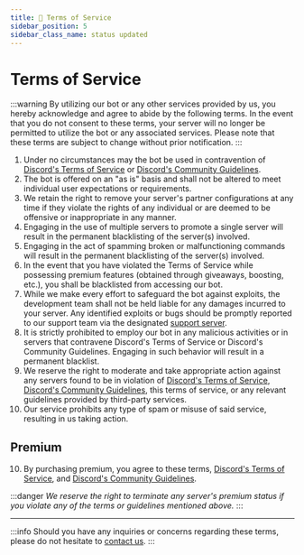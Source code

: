 ```yaml
---
title: 📄 Terms of Service
sidebar_position: 5
sidebar_class_name: status updated
---
```

# Terms of Service
:::warning
By utilizing our bot or any other services provided by us, you hereby acknowledge and agree to abide by the following terms. In the event that you do not consent to these terms, your server will no longer be permitted to utilize the bot or any associated services. Please note that these terms are subject to change without prior notification.
:::

1. Under no circumstances may the bot be used in contravention of [Discord's Terms of Service](https://discord.com/terms) or [Discord's Community Guidelines](https://discord.com/guidelines).
2. The bot is offered on an "as is" basis and shall not be altered to meet individual user expectations or requirements.
3. We retain the right to remove your server's partner configurations at any time if they violate the rights of any individual or are deemed to be offensive or inappropriate in any manner.
4. Engaging in the use of multiple servers to promote a single server will result in the permanent blacklisting of the server(s) involved.
5. Engaging in the act of spamming broken or malfunctioning commands will result in the permanent blacklisting of the server(s) involved.
6. In the event that you have violated the Terms of Service while possessing premium features (obtained through giveaways, boosting, etc.), you shall be blacklisted from accessing our bot.
7. While we make every effort to safeguard the bot against exploits, the development team shall not be held liable for any damages incurred to your server. Any identified exploits or bugs should be promptly reported to our support team via the designated [support server](https://discord.gg/qh7YUKmN3w).
8. It is strictly prohibited to employ our bot in any malicious activities or in servers that contravene Discord's Terms of Service or Discord's Community Guidelines. Engaging in such behavior will result in a permanent blacklist.
9. We reserve the right to moderate and take appropriate action against any servers found to be in violation of [Discord's Terms of Service](https://discord.com/terms), [Discord's Community Guidelines](https://discord.com/guidelines), this terms of service, or any relevant guidelines provided by third-party services.
10. Our service prohibits any type of spam or misuse of said service, resulting in us taking action.


## Premium
10. By purchasing premium, you agree to these terms, [Discord's Terms of Service](https://discord.com/terms), and [Discord's Community Guidelines](https://discord.com/guidelines).

:::danger
*We reserve the right to terminate any server's premium status if you violate any of the terms or guidelines mentioned above.*
:::

---

:::info
Should you have any inquiries or concerns regarding these terms, please do not hesitate to [contact us](https://discord.gg/qh7YUKmN3w).
:::

